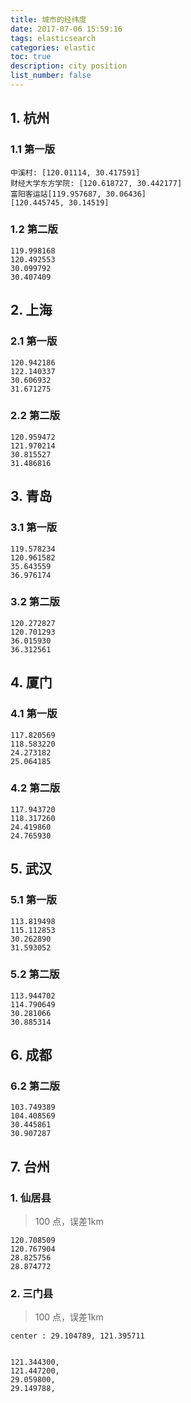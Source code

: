 ```yaml
---
title: 城市的经纬度
date: 2017-07-06 15:59:16
tags: elasticsearch
categories: elastic
toc: true
description: city position
list_number: false
---
```


## 1. 杭州

### 1.1 第一版

```
中溪村: [120.01114, 30.417591]
财经大学东方学院: [120.618727, 30.442177]
富阳客运站[119.957687, 30.06436]
[120.445745, 30.14519]
```

<!--more-->

### 1.2 第二版

```
119.998168
120.492553
30.099792
30.407409
```

## 2. 上海

### 2.1 第一版

```
120.942186
122.140337
30.606932
31.671275
```

### 2.2 第二版

```
120.959472
121.970214
30.815527
31.486816
```

## 3. 青岛

### 3.1 第一版

```
119.578234
120.961582
35.643559
36.976174
```

### 3.2 第二版

```
120.272827
120.701293
36.015930
36.312561
```

## 4. 厦门

### 4.1 第一版

```
117.820569
118.583220
24.273182
25.064185
```

### 4.2 第二版

```
117.943720
118.317260
24.419860
24.765930
```

## 5. 武汉

### 5.1 第一版

```
113.819498
115.112853
30.262890
31.593052
```

### 5.2 第二版

```
113.944702
114.790649
30.281066
30.885314
```

## 6. 成都

### 6.2 第二版

```
103.749389
104.408569
30.445861
30.907287
```

## 7. 台州

### 1. 仙居县

> 100 点，误差1km

```
120.708509
120.767904
28.825756
28.874772
```

### 2. 三门县

> 100 点，误差1km

```
center : 29.104789, 121.395711


121.344300,
121.447200,
29.059800, 
29.149788,
```